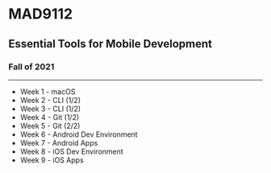 # MAD9112

## Essential Tools for Mobile Development

### Fall of 2021

* * *

* Week 1 - macOS
* Week 2 - CLI (1/2)
* Week 3 - CLI (1/2)
* Week 4 - Git (1/2)
* Week 5 - Git (2/2)
* Week 6 - Android Dev Environment
* Week 7 - Android Apps
* Week 8 - iOS Dev Environment
* Week 9 - iOS Apps
